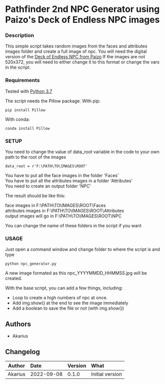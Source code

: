 
# Pathfinder 2nd NPC Generator using Paizo's Deck of Endless NPC images

### Description
This simple script takes random images from the faces and attributes images folder and create a full image of npc.
You will need the digital version of the [Deck of Endless NPC from Paizo](https://paizo.com/products/btq02d82)
If the images are not 520x372, you will need to either change it to this format or change the vars in the script.


### Requirements
Tested with [Python 3.7](https://www.python.org/downloads/)

The script needs the Pillow package.
With pip:
```
pip install Pillow
```
With conda:
```
conda install Pillow
```

### SETUP

You need to change the value of data_root variable in the code to your own path to the root of the images
```
data_root = r'F:\PATH\TO\IMAGES\ROOT'
```

You have to put all the face images in the folder 'Faces'  
You have to put all the attributes images in a folder 'Attributes'  
You need to create an output folder 'NPC'  

The result should be like this:

face images in F:\PATH\TO\IMAGES\ROOT\Faces  
attributes images in F:\PATH\TO\IMAGES\ROOT\Attributes  
output images will go in F:\PATH\TO\IMAGES\ROOT\NPC  

You can change the name of these folders in the script if you want

### USAGE
Just open a command window and change folder to where the script is and type
```
python npc_generator.py
```

A new image formated as this npc_YYYYMMDD_HHMMSS.jpg will be created.

With the base script, you can add a few things, including:
* Loop to create a high numbers of npc at once.
* Add img.show() at the end to see the image immediately
* Add a boolean to save the file or not (with img.show())

## Authors
* Akarius

## Changelog 
| Author         | Date          | Version | What                                       |
| -------------  |:------------- |:--------|:-------------------------------------------|
| Akarius        | 2022-09-08    |  0.1.0  | Initial version                            |


